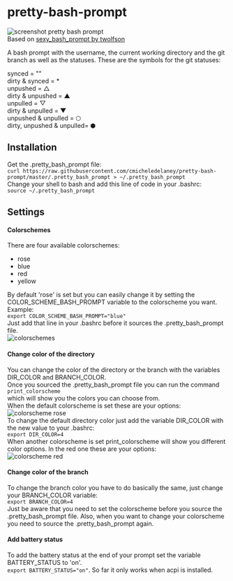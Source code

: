 # pretty-bash-prompt
![screenshot pretty bash prompt](https://github.com/cmicheledelaney/pretty-bash-prompt/blob/master/screenshot_pretty_bash_prompt.png)  
Based on [sexy_bash_prompt by twolfson](https://github.com/twolfson/sexy-bash-prompt)  
  
  
A bash prompt with the username, the current working directory and the git branch as well as the statuses.
These are the symbols for the git statuses:  
  
synced = ""  
dirty & synced = *  
unpushed = △  
dirty & unpushed = ▲  
unpulled = ▽  
dirty & unpulled = ▼  
unpushed & unpulled = ⬡  
dirty, unpushed & unpulled= ⬢  

## Installation
Get the .pretty_bash_prompt file:  
`curl https://raw.githubusercontent.com/cmicheledelaney/pretty-bash-prompt/master/.pretty_bash_prompt > ~/.pretty_bash_prompt`    
Change your shell to bash and add this line of code in your .bashrc:  
`source ~/.pretty_bash_prompt`  

## Settings
#### Colorschemes
There are four available colorschemes:  
- rose  
- blue  
- red  
- yellow

By default 'rose' is set but you can easily change it by setting the COLOR_SCHEME_BASH_PROMPT variable to the colorscheme you want.  
Example:  
`export COLOR_SCHEME_BASH_PROMPT="blue"`  
Just add that line in your .bashrc before it sources the .pretty_bash_prompt file.  
![colorschemes](https://github.com/cmicheledelaney/pretty-bash-prompt/blob/master/screenshot_colorschemes.png)  
  
#### Change color of the directory
You can change the color of the directory or the branch with the variables DIR_COLOR and BRANCH_COLOR.  
Once you sourced the .pretty_bash_prompt file you can run the command  
`print_colorscheme`  
which will show you the colors you can choose from.  
When the default colorscheme is set these are your options:  
![colorscheme rose](https://github.com/cmicheledelaney/pretty-bash-prompt/blob/master/screenshot_colorscheme_rose.png)  
To change the default directory color just add the variable DIR_COLOR with the new value to your .bashrc:  
`export DIR_COLOR=4`  
When another colorscheme is set print_colorscheme will show you different color options. In the red one these are your options:  
![colorscheme red](https://github.com/cmicheledelaney/pretty-bash-prompt/blob/master/screenshot_colorscheme_red.png)  
  
#### Change color of the branch
To change the branch color you have to do basically the same, just change your BRANCH_COLOR variable:  
`export BRANCH_COLOR=4`  
Just be aware that you need to set the colorscheme before you source the .pretty_bash_prompt file. Also, when you want to change your colorscheme you need to source the .pretty_bash_prompt again.  

#### Add battery status
To add the battery status at the end of your prompt set the variable BATTERY_STATUS to 'on'.  
`export BATTERY_STATUS="on"`. 
So far it only works when acpi is installed.  
